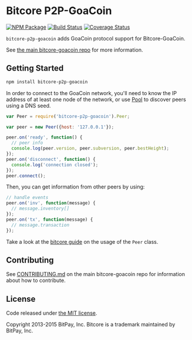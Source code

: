Bitcore P2P-GoaCoin
=======

[![NPM Package](https://img.shields.io/npm/v/bitcore-p2p-goacoin.svg?style=flat-square)](https://www.npmjs.org/package/bitcore-p2p-goacoin)
[![Build Status](https://img.shields.io/travis/goacoincore/bitcore-p2p-goacoin.svg?branch=master&style=flat-square)](https://travis-ci.org/goacoincore/bitcore-p2p-goacoin)
[![Coverage Status](https://img.shields.io/coveralls/goacoincore/bitcore-p2p-goacoin.svg?style=flat-square)](https://coveralls.io/r/goacoincore/bitcore-p2p-goacoin?branch=master)

`bitcore-p2p-goacoin` adds GoaCoin protocol support for Bitcore-GoaCoin.

See [the main bitcore-goacoin repo](https://github.com/goacoincore/bitcore-goacoin) for more information.

## Getting Started

```sh
npm install bitcore-p2p-goacoin
```
In order to connect to the GoaCoin network, you'll need to know the IP address of at least one node of the network, or use [Pool](/docs/pool.md) to discover peers using a DNS seed.

```javascript
var Peer = require('bitcore-p2p-goacoin').Peer;

var peer = new Peer({host: '127.0.0.1'});

peer.on('ready', function() {
  // peer info
  console.log(peer.version, peer.subversion, peer.bestHeight);
});
peer.on('disconnect', function() {
  console.log('connection closed');
});
peer.connect();
```

Then, you can get information from other peers by using:

```javascript
// handle events
peer.on('inv', function(message) {
  // message.inventory[]
});
peer.on('tx', function(message) {
  // message.transaction
});
```

Take a look at the [bitcore guide](http://bitcore.io/guide/peer.html) on the usage of the `Peer` class.

## Contributing

See [CONTRIBUTING.md](https://github.com/goacoincore/bitcore-goacoin/blob/master/CONTRIBUTING.md) on the main bitcore-goacoin repo for information about how to contribute.

## License

Code released under [the MIT license](https://github.com/bitpay/bitcore/blob/master/LICENSE).

Copyright 2013-2015 BitPay, Inc. Bitcore is a trademark maintained by BitPay, Inc.
